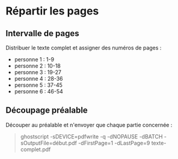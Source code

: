 # Répartir les pages

## Intervalle de pages

Distribuer le texte complet et assigner des numéros de pages :
- personne 1 : 1-9
- personne 2 : 10-18
- personne 3 : 19-27
- personne 4 : 28-36
- personne 5 : 37-45
- personne 6 : 46-54

## Découpage préalable

Découper au préalable et n'envoyer que chaque partie concernée :

> ghostscript -sDEVICE=pdfwrite -q -dNOPAUSE -dBATCH -sOutputFile=début.pdf -dFirstPage=1 -dLastPage=9 texte-complet.pdf
